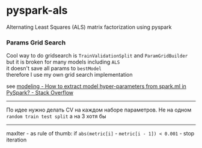 # pyspark-als
Alternating Least Squares (ALS) matrix factorization using pyspark


### Params Grid Search
Cool way to do gridsearch is `TrainValidationSplit` and `ParamGridBuilder`  
but it is broken for many models including `ALS`  
it doesn't save all params to `bestModel`  
therefore I use my own grid search implementation

see [modeling - How to extract model hyper-parameters from spark.ml in PySpark? - Stack Overflow](https://stackoverflow.com/questions/36697304/how-to-extract-model-hyper-parameters-from-spark-ml-in-pyspark)


---

По идее нужно делать CV на каждом наборе параметров. Не на одном `random train test split`  а на 3 хотя бы 


---

maxIter - as rule of thumb: if `abs(metric[i]` - `metric[i - 1]) < 0.001` - stop iteration

